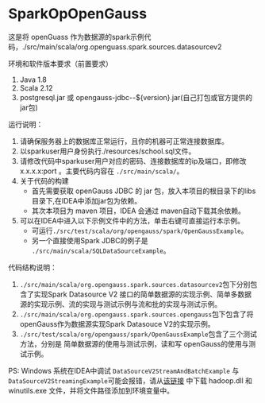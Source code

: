 # SparkOpOpenGauss

这是将 openGuass 作为数据源的spark示例代码，./src/main/scala/org.openguass.spark.sources.datasourcev2

环境和软件版本要求（前置要求）
1. Java 1.8
2. Scala 2.12
3. postgresql.jar 或 opengauss-jdbc--${version}.jar(自己打包或官方提供的jar包)
 
运行说明：
1. 请确保服务器上的数据库正常运行，且你的机器可正常连接数据库。
2. 以sparkuser用户身份执行./resources/school.sql文件。
3. 请修改代码中sparkuser用户对应的密码、连接数据库的ip及端口，即修改 x.x.x.x:port 。主要代码内容在 `./src/main/scala/`。
4. 关于代码的构建
    + 首先需要获取 openGauss JDBC 的 jar 包，放入本项目的根目录下的libs目录下,在IDEA中添加jar包为依赖。
    + 其次本项目为 maven 项目，IDEA 会通过 maven自动下载其余依赖。
5. 可以在IDEA中进入以下示例文件中的方法，单击右键可直接运行本示例。
   + 可运行`./src/test/scala/org/opengauss/spark/OpenGaussExample`。
   + 另一个直接使用Spark JDBC的例子是 `./src/main/scala/SQLDataSourceExample`。

代码结构说明： 
1. `./src/main/scala/org.opengauss.spark.sources.datasourcev2`包下分别包含了实现Spark Datasource V2 接口的简单数据源的实现示例、简单多数据源的实现示例、流的实现与测试示例与流和批的实现与测试示例。
2. `./src/main/scala/org.opengauss.spark.sources.opengauss`包下包含了将openGauss作为数据源实现Spark Datasouce V2的实现示例。
3. `./src/test/scala/org/opengauss/spark/OpenGaussExample`包含了三个测试方法，分别是 简单数据源的使用与测试示例，读和写 openGauss的使用与测试示例。

PS: Windows 系统在IDEA中调试 `DataSourceV2StreamAndBatchExample` 与 `DataSourceV2StreamingExample`可能会报错，请从[该链接](https://github.com/steveloughran/winutils/tree/master/hadoop-3.0.0/bin) 中下载 hadoop.dll 和 winutils.exe 文件，并将文件路径添加到环境变量中。